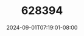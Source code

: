 --- 
title: "628394"
description: "streaming bokep 628394 ig   new"
date: 2024-09-01T07:19:01-08:00
file_code: "5ec9khbol7o3"
draft: false
cover: "a2okfjz2h6094o3i.jpg"
tags: ["indo", "bokep-indo", "bokep-viral", "bokep-ig"]
length: 1981
fld_id: "1483099"
foldername: "Adila vania telegram"
categories: ["Adila vania telegram"]
views: 0
---